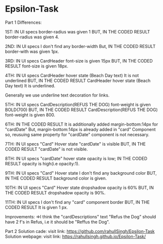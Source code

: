 # Epsilon-Task
Part 1
Differences:

1ST:
  IN UI specs border-radius was given 1 BUT,
  IN THE CODED RESULT border-radius was given 4.
  
2ND:
  IN UI specs I don't find any border-width But,
  IN THE CODED RESULT border-with was given 1px.
  
3RD:
  IN UI specs CardHeader font-size is given 15px BUT,
  IN THE CODED RESULT font-size is given 18px.
  
 4TH:
  IN UI specs CardHeader hover state (Beach Day text) It is not underlined BUT,
  IN THE CODED RESULT CardHeader hover state (Beach Day text) It is underlined.
  
  Generally we use underline text decoration for links.
  
  5TH:
   IN UI specs CardDescription(REFUS THE DOG) font-weight is given BOLD(700) BUT,
   IN THE CODED RESULT CardDescription(REFUS THE DOG) font-weight is given 800.
   
  6TH:
   IN THE CODED RESULT It is additionally added margin-bottom:14px for "cardDate" But,
   margin-bottom:14px is already added in "card" Component so, reusuing same
   property for "cardDate" component is not necessary.
   
  7TH:
   IN UI specs "Card" Hover state "cardDate" is visible BUT,
   IN THE CODED RESULT "cardDate" is not visible.
   
  8TH:
    IN UI specs "cardDate" hover state opacity is low;
    IN THE CODED RESULT opacity is high(i.e opacity:1).
    
  9TH:
    IN UI specs "Card" Hover state I don't find any background color BUT,
    IN THE CODED RESULT background color is given.
    
  10TH:
    IN UI specs "Card" Hover state dropshadow opacity is 60% BUT,
    IN THE CODED RESULT dropshadow opacity is 90%.
    
  11TH:
     IN UI specs I don't find any "card" component border BUT,
     IN THE CODED RESULT It is given 1 px.
     
  Improvements:
     =>I think the "cardDescriptions" text "Refus the Dog" should have 2 f's in Refus, i.e it should be "Reffus the Dog".
  
  
  Part 2
  Solution cade: visit link: https://github.com/rahullSingh/Epsilon-Task                                                                                             
  Solution webpage: visit link: https://rahullsingh.github.io/Epsilon-Task/
